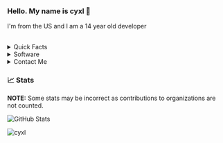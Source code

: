 ### Hello. My name is cyxl 👋
I'm from the US and I am a 14 year old developer
<br/><br/>
<!--suppress HtmlDeprecatedAttribute -->
<details>
  <summary>Quick Facts</summary><br/>
  
  * Gender / Sexuality: Straight Male
  * Pronunciations: He, Him

</details>


<details>
  <summary>Software</summary><br/>
  
  * IDE: IntelliJ IDEA, Pycharm, and Visual Studio 
  * Text Editor: Sublime text 3 
  * Host OS: Windows
  * VM: Ubuntu 20.04 (highly recommend)
  * Browser: Brave 
  
 </details>
 
 </details>


<details>
  <summary>Contact Me</summary><br/>
 
  * Discord: @cyxl#7187
  * Email: cyxlpublic@gmail.com
  * Website: 

</details>


 
### 📈 Stats

**NOTE:** Some stats may be incorrect as contributions to organizations
are not counted.

![GitHub Stats](https://github-readme-stats.vercel.app/api?username=cyxl&count_private=true&theme=tokyonight&show_icons=true)


<p> <img src="https://komarev.com/ghpvc/?username=cyxlf&color=8E64D0" alt="cyxl" /> </p>
